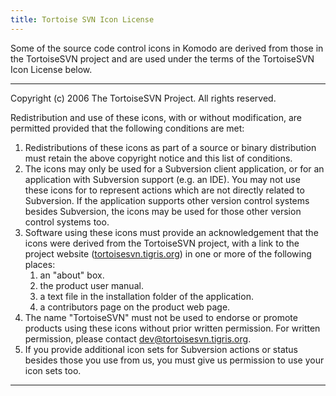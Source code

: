 ```yaml
---
title: Tortoise SVN Icon License
---
```


<a name="tortoisesvn_license_top" id="tortoisesvn_license_top"></a>

Some of the source code control icons in Komodo are derived from those in the TortoiseSVN project and are used under the terms of the TortoiseSVN Icon License below.

* * *

Copyright (c) 2006 The TortoiseSVN Project. All rights reserved.

Redistribution and use of these icons, with or without modification, are permitted provided that the following conditions are met:

1.  Redistributions of these icons as part of a source or binary distribution must retain the above copyright notice and this list of conditions.
2.  The icons may only be used for a Subversion client application, or for an application with Subversion support (e.g. an IDE). You may not use these icons for to represent actions which are not directly related to Subversion. If the application supports other version control systems besides Subversion, the icons may be used for those other version control systems too.
3.  Software using these icons must provide an acknowledgement that the icons were derived from the TortoiseSVN project, with a link to the project website ([tortoisesvn.tigris.org](http://tortoisesvn.tigris.org)) in one or more of the following places:
    1.  an "about" box.
    2.  the product user manual.
    3.  a text file in the installation folder of the application.
    4.  a contributors page on the product web page.
4.  The name "TortoiseSVN" must not be used to endorse or promote products using these icons without prior written permission. For written permission, please contact [dev@tortoisesvn.tigris.org](mailto:dev@tortoisesvn.tigris.org).
5.  If you provide additional icon sets for Subversion actions or status besides those you use from us, you must give us permission to use your icon sets too.

* * *

